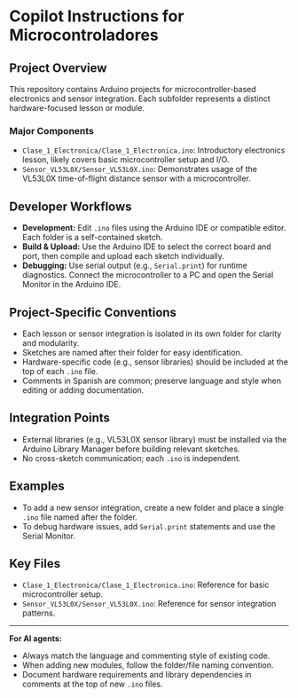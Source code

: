 # Copilot Instructions for Microcontroladores

## Project Overview
This repository contains Arduino projects for microcontroller-based electronics and sensor integration. Each subfolder represents a distinct hardware-focused lesson or module.

### Major Components
- `Clase_1_Electronica/Clase_1_Electronica.ino`: Introductory electronics lesson, likely covers basic microcontroller setup and I/O.
- `Sensor_VL53L0X/Sensor_VL53L0X.ino`: Demonstrates usage of the VL53L0X time-of-flight distance sensor with a microcontroller.

## Developer Workflows
- **Development:** Edit `.ino` files using the Arduino IDE or compatible editor. Each folder is a self-contained sketch.
- **Build & Upload:** Use the Arduino IDE to select the correct board and port, then compile and upload each sketch individually.
- **Debugging:** Use serial output (e.g., `Serial.print`) for runtime diagnostics. Connect the microcontroller to a PC and open the Serial Monitor in the Arduino IDE.

## Project-Specific Conventions
- Each lesson or sensor integration is isolated in its own folder for clarity and modularity.
- Sketches are named after their folder for easy identification.
- Hardware-specific code (e.g., sensor libraries) should be included at the top of each `.ino` file.
- Comments in Spanish are common; preserve language and style when editing or adding documentation.

## Integration Points
- External libraries (e.g., VL53L0X sensor library) must be installed via the Arduino Library Manager before building relevant sketches.
- No cross-sketch communication; each `.ino` is independent.

## Examples
- To add a new sensor integration, create a new folder and place a single `.ino` file named after the folder.
- To debug hardware issues, add `Serial.print` statements and use the Serial Monitor.

## Key Files
- `Clase_1_Electronica/Clase_1_Electronica.ino`: Reference for basic microcontroller setup.
- `Sensor_VL53L0X/Sensor_VL53L0X.ino`: Reference for sensor integration patterns.

---
**For AI agents:**
- Always match the language and commenting style of existing code.
- When adding new modules, follow the folder/file naming convention.
- Document hardware requirements and library dependencies in comments at the top of new `.ino` files.
